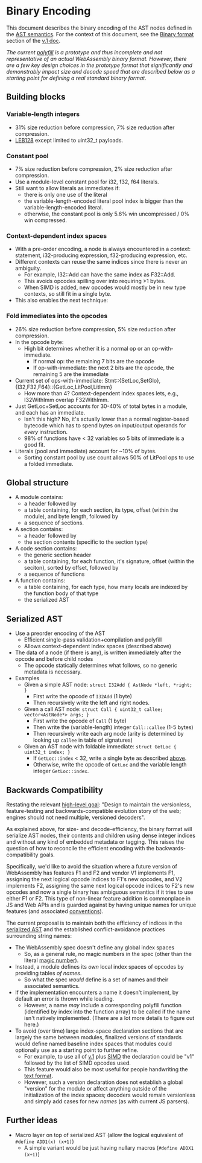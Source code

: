 # Binary Encoding

This document describes the binary encoding of the AST nodes defined in the [AST semantics](AstSemantics.md). 
For the context of this document, see the [Binary format](V1.md#binary-format) section of the [v.1 doc](V1.md).

*The current [polyfill](https://github.com/WebAssembly/polyfill) is a prototype and thus incomplete and not 
representative of an actual WebAssembly binary format. However, there are a few key design choices in the 
prototype format that significantly and demonstrably impact size and decode speed that are described below 
as a starting point for defining a real standard binary format.*

## Building blocks

### Variable-length integers
 * 31% size reduction before compression, 7% size reduction after compression.  
 * [LEB128](http://en.wikipedia.org/wiki/LEB128) except limited to uint32_t payloads.

### Constant pool
 * 7% size reduction before compression, 2% size reduction after compression.
 * Use a module-level constant pool for i32, f32, f64 literals.
 * Still want to allow literals as immediates if:
   * there is only one use of the literal
   * the variable-length-encoded literal pool index is bigger than the variable-length-encoded literal.
   * otherwise, the constant pool is only 5.6% win uncompressed / 0% win compressed.

### Context-dependent index spaces
 * With a pre-order encoding, a node is always encountered in a *context*: statement, i32-producing
   expression, f32-producing expression, etc.
 * Different contexts can reuse the same indices since there is never an ambiguity.
   * For example, I32::Add can have the same index as F32::Add.
   * This avoids opcodes spilling over into requiring >1 bytes.
   * When SIMD is added, new opcodes would mostly be in new type contexts, so still fit in a single byte.
 * This also enables the next technique:

### Fold immediates into the opcodes
 * 26% size reduction before compression, 5% size reduction after compression.
 * In the opcode byte:
   * High bit determines whether it is a normal op or an op-with-immediate.
     * If normal op: the remaining 7 bits are the opcode
     * If op-with-immediate: the next 2 bits are the opcode, the remaining 5 are the immediate
 * Current set of ops-with-immediate: Stmt::{SetLoc,SetGlo}, {I32,F32,F64}::{GetLoc,LitPool,LitImm}
   * How more than 4?  Context-dependent index spaces lets, e.g., I32WithImm overlap F32WithImm.
 * Just GetLoc+SetLoc accounts for 30-40% of total bytes in a module, and each has an immediate.
   * Isn't this high?  No, it's actually lower than a normal register-based bytecode which has to
     spend bytes on input/output operands for *every* instruction.
   * 98% of functions have < 32 variables so 5 bits of immediate is a good fit.
 * Literals (pool and immediate) account for ~10% of bytes.
   * Sorting constant pool by use count allows 50% of LitPool ops to use a folded immediate.

## Global structure

* A module contains:
  * a header followed by
  * a table containing, for each section, its type, offset (within the module), and byte length, followed by
  * a sequence of sections.
* A section contains:
  * a header followed by
  * the section contents (specific to the section type)
* A code section contains:
  * the generic section header
  * a table containing, for each function, it's signature, offset (within the seciton), sorted by offset, followed by
  * a sequence of functions
* A function contains:
  * a table containing, for each type, how many locals are indexed by the function body of that type
  * the serialized AST

## Serialized AST
* Use a preorder encoding of the AST
  * Efficient single-pass validation+compilation and polyfill
  * Allows context-dependent index spaces (described above)
* The data of a node (if there is any), is written immediately after the opcode and before child nodes
  * The opcode statically determines what follows, so no generic metadata is necessary.
* Examples
  * Given a simple AST node: `struct I32Add { AstNode *left, *right; }`
    * First write the opcode of `I32Add` (1 byte)
    * Then recursively write the left and right nodes.
  * Given a call AST node: `struct Call { uint32_t callee; vector<AstNode*> args; }`
    * First write the opcode of `Call` (1 byte)
    * Then write the (variable-length) integer `Call::callee` (1-5 bytes)
    * Then recursively write each arg node (arity is determined by looking up `callee` in table of signatures)
  * Given an AST node with foldable immediate: `struct GetLoc { uint32_t index; }`
    * If `GetLoc::index` < 32, write a single byte as described [above](BinaryEncoding.md#fold-immediates-into-opcodes).
    * Otherwise, write the opcode of `GetLoc` and the variable length integer `GetLoc::index`.

## Backwards Compatibility

Restating the relevant [high-level goal](HighLevelGoals.md): "Design to maintain the versionless, 
feature-testing and backwards-compatible evolution story of the web; engines should not need 
multiple, versioned decoders".

As explained above, for size- and decode-efficiency, the binary format will serialize AST nodes,
their contents and children using dense integer indices and without any kind of embedded metadata 
or tagging. This raises the question of how to reconcile the efficient encoding with the 
backwards-compatibility goals.

Specifically, we'd like to avoid the situation where a future version of WebAssembly has features 
F1 and F2 and vendor V1 implements F1, assigning the next logical opcode indices to F1's new 
opcodes, and V2 implements F2, assigning the same next logical opcode indices to F2's new opcodes 
and now a single binary has ambiguous semantics if it tries to use either F1 or F2. This type of 
non-linear feature addition is commonplace in JS and Web APIs and is guarded against by 
having unique names for unique features (and associated [conventions](https://hsivonen.fi/vendor-prefixes)).

The current proposal is to maintain both the efficiency of indices in the [serialized AST](BinaryEncoding.md#serialized-ast) and the established
conflict-avoidance practices surrounding string names:
  * The WebAssembly spec doesn't define any global index spaces
    * So, as a general rule, no magic numbers in the spec (other than the literal [magic number](http://en.wikipedia.org/wiki/Magic_number_%28programming%29)).
  * Instead, a module defines its *own* local index spaces of opcodes by providing tables *of names*. 
    * So what the spec *would* define is a set of names and their associated semantics.
  * If the implementation encounters a name it doesn't implement, by default an error is thrown while loading.
    * However, a name *may* include a corresponding polyfill function (identified by index 
      into the function array) to be called if the name isn't natively implemented. (There are a lot
      more details to figure out here.)
  * To avoid (over time) large index-space declaration sections that are largely the same
    between modules, finalized versions of standards would define named baseline index spaces
    that modules could optionally use as a starting point to further refine.
    * For example, to use all of [v.1](V1.md) plus [SIMD](EssentialPostV1Features.md#fixed-width-simd)
      the declaration could be "v1" followed by the list of SIMD opcodes used.
    * This feature would also be most useful for people handwriting the [text format](V1.md#text-format).
    * However, such a version declaration does not establish a global "version" for the module
      or affect anything outside of the initialization of the index spaces; decoders would
      remain versionless and simply add cases for new *names* (as with current JS parsers).

## Further ideas
* Macro layer on top of serialized AST (allow the logical equivalent of `#define ADD1(x) (x+1)`)
  * A simple variant would be just having nullary macros (`#define ADDX1 (x+1)`)
